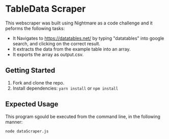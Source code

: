 # TableData Scraper

This webscraper was built using Nightmare as a code challenge and it peforms the following tasks:

* It Navigates to https://datatables.net/ by typing "datatables" into google search, and clicking on the correct result.
* It extracts the data from the example table into an array.
* It exports the array as output.csv.

## Getting Started

1. Fork and clone the repo.
2. Install dependencies: `yarn install` or `npm install`

## Expected Usage

This program sgould be executed from the command line, in the following manner:

`node dataScraper.js`

